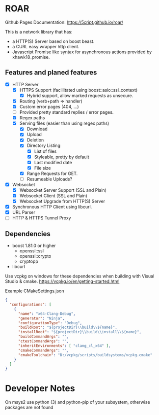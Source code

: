 # ROAR

Github Pages Documentation: https://5cript.github.io/roar/

This is a network library that has:
- a HTTP(S) Server based on boost beast.
- a CURL easy wrapper http client.
- Javascript Promise like syntax for asynchronous actions provided by xhawk18_promise.

## Features and planed features

- [x] HTTP Server
  - [x] HTTPS Support (facillitated using boost::asio::ssl_context)
    - [x] Hybrid support, allow marked requests as unsecure.
  - [x] Routing (verb+path => handler)
  - [x] Custom error pages (404, ...)
  - [ ] Provided pretty standard replies / error pages.
  - [x] Regex paths
  - [x] Serving files (easier than using regex paths)
    - [x] Download
    - [x] Upload
    - [x] Deletion
    - [x] Directory Listing
      - [x] List of files
      - [x] Styleable, pretty by default
      - [x] Last modified date
      - [x] File size
    - [x] Range Requests for GET.
    - [ ] Resumeable Uploads?
- [x] Websocket
  - [x] Websocket Server Support (SSL and Plain)
  - [x] Websocket Client (SSL and Plain)
  - [x] Websocket Upgrade from HTTP(S) Server
- [x] Synchronous HTTP Client using libcurl.
- [x] URL Parser
- [ ] HTTP & HTTPS Tunnel Proxy

## Dependencies

- boost 1.81.0 or higher
    - openssl::ssl
    - openssl::crypto
    - cryptopp
- libcurl

Use vcpkg on windows for these dependencies when building with Visual Studio & cmake.
https://vcpkg.io/en/getting-started.html

Example CMakeSettings.json
```json
{
  "configurations": [
    {
      "name": "x64-Clang-Debug",
      "generator": "Ninja",
      "configurationType": "Debug",
      "buildRoot": "${projectDir}\\build\\${name}",
      "installRoot": "${projectDir}\\build\\install\\${name}",
      "buildCommandArgs": "",
      "ctestCommandArgs": "",
      "inheritEnvironments": [ "clang_cl_x64" ],
      "cmakeCommandArgs": "",
      "cmakeToolchain": "D:/vcpkg/scripts/buildsystems/vcpkg.cmake"
    }
  ]
}
```

# Developer Notes
On msys2 use python (3) and python-pip of your subsystem, otherwise packages are not found